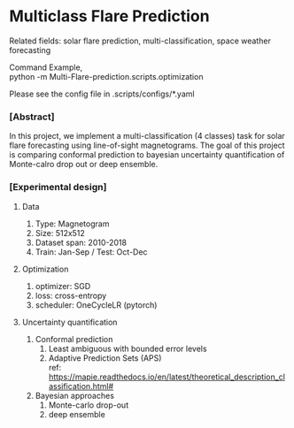 # Multiclass Flare Prediction
Related fields: solar flare prediction, multi-classification, space weather forecasting

Command Example,   
python -m Multi-Flare-prediction.scripts.optimization  

Please see the config file in .scripts/configs/*.yaml

### [Abstract]
In this project, we implement a multi-classification (4 classes) task for solar flare forecasting using line-of-sight magnetograms. The goal of this project is comparing conformal prediction to bayesian uncertainty quantification of Monte-calro drop out or deep ensemble.

### [Experimental design]
1. Data
    1. Type: Magnetogram
    2. Size: 512x512
    3. Dataset span: 2010-2018
    4. Train: Jan-Sep / Test: Oct-Dec

2. Optimization
    1. optimizer: SGD
    2. loss: cross-entropy
    3. scheduler: OneCycleLR (pytorch)

2. Uncertainty quantification
    1. Conformal prediction
        1. Least ambiguous with bounded error levels
        2. Adaptive Prediction Sets (APS)  
        ref: https://mapie.readthedocs.io/en/latest/theoretical_description_classification.html#
    2. Bayesian approaches 
        1. Monte-carlo drop-out
        2. deep ensemble 

        

